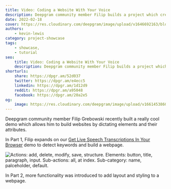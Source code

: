 ```yaml
---
title: Video: Coding a Website With Your Voice
description: Deepgram community member Filip builds a project which creates websites through voice commands. Find out how.
date: 2022-02-18
cover: https://res.cloudinary.com/deepgram/image/upload/v1646692163/blog/2022/02/coding-website-with-voice/cover.png
authors:
    - kevin-lewis
category: project-showcase
tags:
    - showcase,
    - tutorial
seo:
    title: Video: Coding a Website With Your Voice
    description: Deepgram community member Filip builds a project which creates websites through voice commands. Find out how.
shorturls:
    share: https://dpgr.am/52d037
    twitter: https://dpgr.am/e4ecc5
    linkedin: https://dpgr.am/1d12d9
    reddit: https://dpgr.am/a95048
    facebook: https://dpgr.am/20a2e5
og:
    image: https://res.cloudinary.com/deepgram/image/upload/v1661453860/blog/coding-website-with-voice/ograph.png
---
```


Deepgram community member Filip Grebowski recently built a really cool demo which allows him to build websites by dictating elements and their attributes.

<youtube id="rhFlRPz-AxQ"></youtube>

In Part 1, Filip expands on our [Get Live Speech Transcriptions In Your Browser](https://developers.deepgram.com/blog/2021/11/live-transcription-mic-browser/) demo to detect keywords and build a webpage.

![Actions: add, delete, modify, save, structure. Elements: button, title, paragraph, input. Sub-actions: all, at index. Sub-category: name, palceholder, default.](https://res.cloudinary.com/deepgram/image/upload/v1646692165/blog/2022/02/coding-website-with-voice/keywords.png)

<youtube id="HgoUIIhjc2A"></youtube>

In Part 2, more functionality was introduced to add layout and styling to a webpage.

